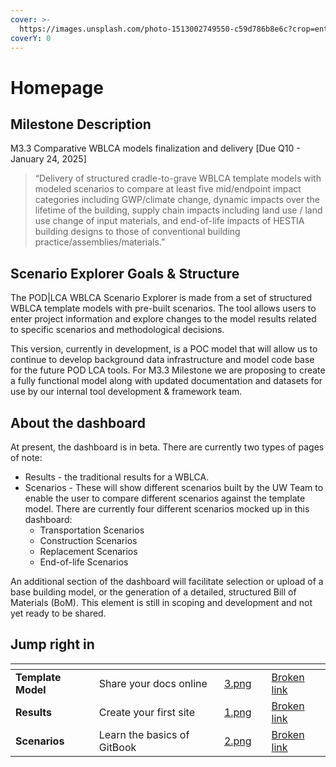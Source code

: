 ```yaml
---
cover: >-
  https://images.unsplash.com/photo-1513002749550-c59d786b8e6c?crop=entropy&cs=srgb&fm=jpg&ixid=M3wxOTcwMjR8MHwxfHNlYXJjaHw3fHxza3l8ZW58MHx8fHwxNzI3MTMxMjMzfDA&ixlib=rb-4.0.3&q=85
coverY: 0
---
```


# Homepage

## Milestone Description <a href="#milestone-description" id="milestone-description"></a>

M3.3 Comparative WBLCA models finalization and delivery \[Due Q10 - January 24, 2025]

> “Delivery of structured cradle-to-grave WBLCA template models with modeled scenarios to compare at least five mid/endpoint impact categories including GWP/climate change, dynamic impacts over the lifetime of the building, supply chain impacts including land use / land use change of input materials, and end-of-life impacts of HESTIA building designs to those of conventional building practice/assemblies/materials.”

## Scenario Explorer Goals & Structure <a href="#scenario-explorer-goals-structure" id="scenario-explorer-goals-structure"></a>

The POD|LCA WBLCA Scenario Explorer is made from a set of structured WBLCA template models with pre-built scenarios. The tool allows users to enter project information and explore changes to the model results related to specific scenarios and methodological decisions.

This version, currently in development, is a POC model that will allow us to continue to develop background data infrastructure and model code base for the future POD LCA tools. For M3.3 Milestone we are proposing to create a fully functional model along with updated documentation and datasets for use by our internal tool development & framework team.

## About the dashboard <a href="#about-the-dashboard" id="about-the-dashboard"></a>

At present, the dashboard is in beta. There are currently two types of pages of note:

* Results - the traditional results for a WBLCA.
* Scenarios - These will show different scenarios built by the UW Team to enable the user to compare different scenarios against the template model. There are currently four different scenarios mocked up in this dashboard:
  * Transportation Scenarios
  * Construction Scenarios
  * Replacement Scenarios
  * End-of-life Scenarios

An additional section of the dashboard will facilitate selection or upload of a base building model, or the generation of a detailed, structured Bill of Materials (BoM). This element is still in scoping and development and not yet ready to be shared.

## Jump right in

<table data-view="cards"><thead><tr><th></th><th></th><th data-hidden data-card-cover data-type="files"></th><th data-hidden></th><th data-hidden data-card-target data-type="content-ref"></th></tr></thead><tbody><tr><td><strong>Template Model</strong></td><td>Share your docs online</td><td><a href=".gitbook/assets/3.png">3.png</a></td><td></td><td><a href="broken-reference">Broken link</a></td></tr><tr><td><strong>Results</strong></td><td>Create your first site</td><td><a href=".gitbook/assets/1.png">1.png</a></td><td></td><td><a href="broken-reference">Broken link</a></td></tr><tr><td><strong>Scenarios</strong></td><td>Learn the basics of GitBook</td><td><a href=".gitbook/assets/2.png">2.png</a></td><td></td><td><a href="broken-reference">Broken link</a></td></tr></tbody></table>
